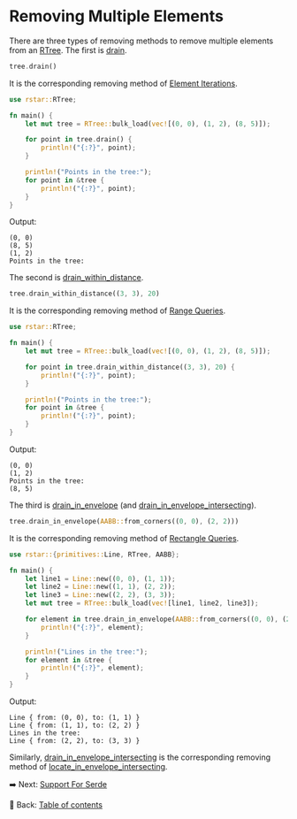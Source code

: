 # Removing Multiple Elements

There are three types of removing methods to remove multiple elements from an [RTree](https://docs.rs/rstar/latest/rstar/struct.RTree.html).
The first is [drain](https://docs.rs/rstar/latest/rstar/struct.RTree.html#method.drain).

```rust
tree.drain()
```

It is the corresponding removing method of [Element Iterations](./element_iterations.md).

```rust
use rstar::RTree;

fn main() {
    let mut tree = RTree::bulk_load(vec![(0, 0), (1, 2), (8, 5)]);

    for point in tree.drain() {
        println!("{:?}", point);
    }

    println!("Points in the tree:");
    for point in &tree {
        println!("{:?}", point);
    }
}
```

Output:

```text
(0, 0)
(8, 5)
(1, 2)
Points in the tree:
```

The second is [drain_within_distance](https://docs.rs/rstar/latest/rstar/struct.RTree.html#method.drain_within_distance).

```rust
tree.drain_within_distance((3, 3), 20)
```

It is the corresponding removing method of [Range Queries](./range_queries.md).

```rust
use rstar::RTree;

fn main() {
    let mut tree = RTree::bulk_load(vec![(0, 0), (1, 2), (8, 5)]);

    for point in tree.drain_within_distance((3, 3), 20) {
        println!("{:?}", point);
    }

    println!("Points in the tree:");
    for point in &tree {
        println!("{:?}", point);
    }
}
```

Output:

```text
(0, 0)
(1, 2)
Points in the tree:
(8, 5)
```

The third is [drain_in_envelope](https://docs.rs/rstar/latest/rstar/struct.RTree.html#method.drain_in_envelope) (and [drain_in_envelope_intersecting](https://docs.rs/rstar/latest/rstar/struct.RTree.html#method.drain_in_envelope_intersecting)).

```rust
tree.drain_in_envelope(AABB::from_corners((0, 0), (2, 2)))
```

It is the corresponding removing method of [Rectangle Queries](./rectangle_queries.md).

```rust
use rstar::{primitives::Line, RTree, AABB};

fn main() {
    let line1 = Line::new((0, 0), (1, 1));
    let line2 = Line::new((1, 1), (2, 2));
    let line3 = Line::new((2, 2), (3, 3));
    let mut tree = RTree::bulk_load(vec![line1, line2, line3]);

    for element in tree.drain_in_envelope(AABB::from_corners((0, 0), (2, 2))) {
        println!("{:?}", element);
    }

    println!("Lines in the tree:");
    for element in &tree {
        println!("{:?}", element);
    }
}
```

Output:

```text
Line { from: (0, 0), to: (1, 1) }
Line { from: (1, 1), to: (2, 2) }
Lines in the tree:
Line { from: (2, 2), to: (3, 3) }
```

Similarly, [drain_in_envelope_intersecting](https://docs.rs/rstar/latest/rstar/struct.RTree.html#method.drain_in_envelope_intersecting) is the corresponding removing method of [locate_in_envelope_intersecting](https://docs.rs/rstar/latest/rstar/struct.RTree.html#method.locate_in_envelope_intersecting).

:arrow_right:  Next: [Support For Serde](./support_for_serde.md)

:blue_book: Back: [Table of contents](./../README.md)
